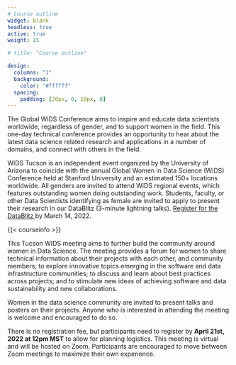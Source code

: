 ```yaml
---
# Course outline
widget: blank
headless: true
active: true
weight: 15

# title: "Course outline"

design:
  columns: "1"
  background:
    color: "#ffffff"
  spacing:
    padding: [20px, 0, 10px, 0]
---
```


The Global WiDS Conference aims to inspire and educate data scientists worldwide, regardless of gender, and to support women in the field. This one-day technical conference provides an opportunity to hear about the latest data science related research and applications in a number of domains, and connect with others in the field.

WiDS Tucson is an independent event organized by the University of Arizona to coincide with the annual Global Women in Data Science (WiDS) Conference held at Stanford University and an estimated 150+ locations worldwide. All genders are invited to attend WiDS regional events, which features outstanding women doing outstanding work. Students, faculty, or other Data Scientists identifying as female are invited to apply to present their research in our DataBlitz (3-minute lightning talks). <a href=" https://bit.ly/wids2022-data-blitz">Register for the DataBlitz </a> by March 14, 2022.

{{< courseinfo >}}

This Tucson WIDS meeting aims to further build the community around women in Data Science. The meeting provides a forum for women to share technical information about their projects with each other, and community members; to explore innovative topics emerging in the software and data infrastructure communities; to discuss and learn about best practices across projects; and to stimulate new ideas of achieving software and data sustainability and new collaborations.

Women in the data science community are invited to present talks and posters on their projects. Anyone who is interested in attending the meeting is welcome and encouraged to do so. 


<!---{{% div flex-container %}}
  <div class="flex-child magenta">
    <h4>Present in the Data Blitz</h4>
Presenters will give a 3-minute overview of their research using 3 PowerPoint slides (template to be provided) discussing: the research problem, tools, and/or approach. Sign up <a href="https://docs.google.com/forms/d/e/1FAIpQLSfl1T6mYeh_lH425jZFXZBASy7Jq3qbO9jJe7UCoEw5bp_uYQ/viewform">here</a> by <s>April 4, 2021</s> April 11, 2021. Prizes awarded to the top 6 presenters selected by the audience. 
  </div>
  <div class="flex-child green">
    <h4>T-Shirt Design Contest</h4>
WIDS 2021 is hosting a tshirt design contest for our WIDS 2022 event. More information forthcoming!  
  </div>
{{% /div %}}--->

There is no registration fee, but participants need to register by **April 21st, 2022 at 12pm MST** to allow for planning logistics. This meeting is virtual and will be hosted on Zoom. Participants are encouraged to move between Zoom meetings to maximize their own experience.

